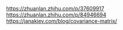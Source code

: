 https://zhuanlan.zhihu.com/p/37609917
https://zhuanlan.zhihu.com/p/84946694
https://janakiev.com/blog/covariance-matrix/
